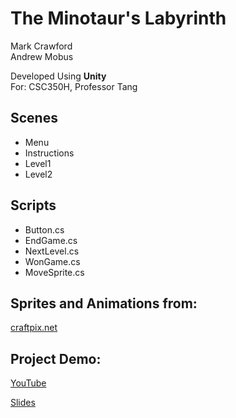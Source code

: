 # The Minotaur's Labyrinth  
Mark Crawford  
Andrew Mobus  

Developed Using **Unity**  
For: CSC350H, Professor Tang  


## Scenes  
- Menu
- Instructions
- Level1
- Level2

## Scripts
- Button.cs
- EndGame.cs
- NextLevel.cs
- WonGame.cs
- MoveSprite.cs

## Sprites and Animations from:
[craftpix.net](craftpix.net)

## Project Demo:
[YouTube](https://www.youtube.com/watch?v=L6rv7OpKSZU)  

[Slides](https://docs.google.com/presentation/d/1CwQYDg6b2wwwOs2UEOYwxkLLYOKMRHWmxJtegLmdnJc/edit?usp=sharing)

